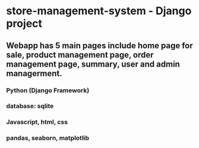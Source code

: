 # store-management-system - Django project
## Webapp has 5 main pages include home page for sale, product management page, order management page, summary, user and admin managerment.
### Python (Django Framework)
### database: sqlite
### Javascript, html, css
### pandas, seaborn, matplotlib
